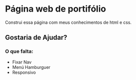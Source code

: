 # Página web de portifólio

Construi essa página com meus conhecimentos de html e css.

## Gostaria de Ajudar?
### O que falta:

- Fixar Nav
- Menú Hamburguer
- Responsivo

